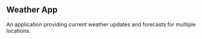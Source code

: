 ## Weather App

An application providing current weather updates and forecasts for multiple locations.
